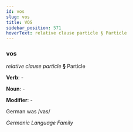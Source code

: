 ```yaml
---
id: vos
slug: vos
title: VOS
sidebar_position: 571
hoverText: relative clause particle § Particle
---
```


### vos

*relative clause particle* **§** Particle

**Verb**: -

**Noun**: -

**Modifier**: -

German was /vas/

*Germanic Language Family*
